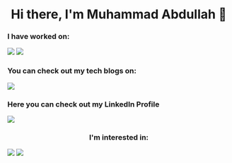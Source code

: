 <h1><center>Hi there, I'm Muhammad Abdullah 👋<center></h1>
  <h3>I have worked on: </h3>
<img src="https://img.shields.io/badge/C%2B%2B-00599C?style=for-the-badge&logo=c%2B%2B&logoColor=white" />
<img src="https://img.shields.io/badge/Python-FFD43B?style=for-the-badge&logo=python&logoColor=blue" />
  <h3>You can check out my tech blogs on: </h3>
  <img src ="https://img.shields.io/badge/Blogger-FF5722?style=for-the-badge&logo=blogger&logoColor=white"/>
  <h3>Here you can check out my LinkedIn Profile</h3>
<img src = "https://img.shields.io/badge/ProtonMail-8B89CC?style=for-the-badge&logo=protonmail&logoColor=white"/>
  <h3 align = center >I'm interested in:</h3>
  <img src="https://img.shields.io/badge/Azure_DevOps-0078D7?style=for-the-badge&logo=azure-devops&logoColor=white"/>
<img src="https://img.shields.io/badge/Google_Cloud-4285F4?style=for-the-badge&logo=google-cloud&logoColor=white"/>

